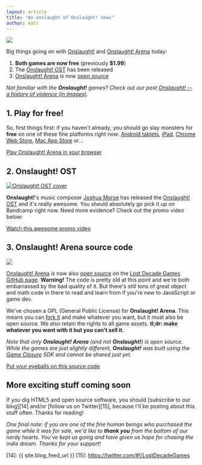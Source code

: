 ```yaml
---
layout: article
title: "An onslaught of Onslaught! news"
author: matt
---
```


<img class="after" src="/media/images/posts/onslaught_news/icon.png">

Big things going on with [Onslaught!][1] and [Onslaught! Arena][2] today:

1. **Both games are now free** (previously **$1.99**)
2. The [Onslaught! OST][3] has been released
3. [Onslaught! Arena][2] is now [open source][4]

_Not familiar with the **Onslaught!** games? Check out our post [Onslaught! -- a history of violence (in images)][5]._

## 1. Play for free!

So, first things first: if you haven't already, you should go slay monsters for **free** on one of these fine platforms right now: [Android tablets][6], [iPad][7], [Chrome Web Store][8], [Mac App Store][9] or…

<a class="download-podcast" href="http://arcade.lostdecadegames.com/onslaught_arena/">Play Onslaught! Arena in your browser</a>

## 2. Onslaught! OST

<a href="http://ubiktune.org/releases/ubi040-joshua-morse-onslaught-ost">
	<img alt="Onslaught! OST cover" src="/media/images/posts/onslaught_news/ost.png">
</a>

**Onslaught!**'s music composer [Joshua Morse][11] has released the [Onslaught! OST][3] and it's really awesome. You should absolutely go pick it up on Bandcamp right now. Need more evidence? Check out the promo video below:

<a class="download-podcast" href="http://www.youtube.com/watch?v=TholeILA7hQ">Watch this awesome promo video</a>
<!--iframe width="480" height="270" src="http://www.youtube.com/embed/TholeILA7hQ" frameborder="0"></iframe-->

## 3. Onslaught! Arena source code

<div class="full-frame">
	<a href="https://github.com/lostdecade/onslaught_arena">
		<img src="/media/images/posts/onslaught_news/onslactocat.png">
	</a>
</div>

[Onslaught! Arena][2] is now also [open source][4] on the [Lost Decade Games GitHub page][12]. **Warning!** The code is pretty old at this point and we're both embarrassed by the bad quality of it. But there's still tons of great object and math code in there to read and learn from if you're new to JavaScript or game dev.

We've chosen a GPL (General Public License) for **Onslaught! Arena**. This means you can [fork it][4] and make whatever you want, but it must also be open source. We also retain the rights to all game assets. **tl;dr: make whatever you want with it but you can't sell it.**

_Note that only **Onslaught! Arena** (and not **Onslaught!**) is open source. While the games are just slightly different, **Onslaught!** was built using the [Game Closure][13] SDK and cannot be shared just yet._

<a class="download-podcast" href="https://github.com/lostdecade/onslaught_arena">Put your eyeballs on this source code</a>

## More exciting stuff coming soon

If you dig HTML5 and open source software, you should [subscribe to our blog][14] and/or [follow us on Twitter][15], because I'll be posting about this stuff often. Thanks for reading!

_One final note: if you are one of the fine human beings who purchased the game while it was for sale, we'd like to **thank you** from the bottom of our nerdy hearts. You've kept us going and have given us hope for chasing the indie dream. Thanks for your support!_

[1]: /onslaught/
[2]: /onslaught_arena/
[3]: http://ubiktune.org/releases/ubi040-joshua-morse-onslaught-ost
[4]: https://github.com/lostdecade/onslaught_arena
[5]: /onslaught-a-history-of-violence-in-images/
[6]: /onslaught/
[7]: http://itunes.apple.com/us/app/onslaught!/id441426241?mt=8
[8]: https://chrome.google.com/webstore/detail/khodnfbkbanejphecblcofbghjdgfaih
[9]: http://itunes.apple.com/us/app/onslaught-arena/id418268106
[10]: http://arcade.lostdecadegames.com/onslaught_arena/
[11]: http://jmflava.com/
[12]: https://github.com/lostdecade
[13]: http://gameclosure.com/
[14]: {{ site.blog_feed_url }}
[15]: https://twitter.com/#!/LostDecadeGames
